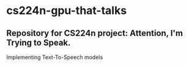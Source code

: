 # cs224n-gpu-that-talks

## Repository for CS224n project: Attention, I'm Trying to Speak. 

Implementing Text-To-Speech models 

